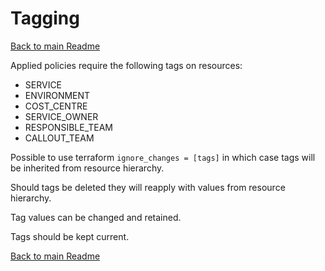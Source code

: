 # Tagging

[Back to main Readme](README.md)

Applied policies require the following tags on resources:

* SERVICE
* ENVIRONMENT
* COST_CENTRE
* SERVICE_OWNER
* RESPONSIBLE_TEAM
* CALLOUT_TEAM

Possible to use terraform `ignore_changes = [tags]` in which case tags will be inherited from resource hierarchy.

Should tags be deleted they will reapply with values from resource hierarchy.

Tag values can be changed and retained.

Tags should be kept current.

[Back to main Readme](README.md)
